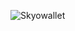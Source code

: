 ![![Skyowallet](http://dev.bukkit.org/media/images/75/501/Skyowallet.png)](https://dev.bukkit.org/bukkit-plugins/skyowallet/)